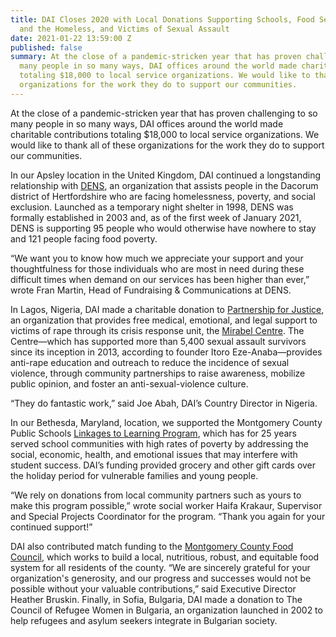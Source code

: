 ```yaml
---
title: DAI Closes 2020 with Local Donations Supporting Schools, Food Security, Refugees
  and the Homeless, and Victims of Sexual Assault
date: 2021-01-22 13:59:00 Z
published: false
summary: At the close of a pandemic-stricken year that has proven challenging to so
  many people in so many ways, DAI offices around the world made charitable contributions
  totaling $18,000 to local service organizations. We would like to thank all of these
  organizations for the work they do to support our communities.
---
```


At the close of a pandemic-stricken year that has proven challenging to so many people in so many ways, DAI offices around the world made charitable contributions totaling $18,000 to local service organizations. We would like to thank all of these organizations for the work they do to support our communities.

In our Apsley location in the United Kingdom, DAI continued a longstanding relationship with [DENS](https://www.dens.org.uk/), an organization that assists people in the Dacorum district of Hertfordshire who are facing homelessness, poverty, and social exclusion. Launched as a temporary night shelter in 1998, DENS was formally established in 2003 and, as of the first week of January 2021, DENS is supporting 95 people who would otherwise have nowhere to stay and 121 people facing food poverty.

“We want you to know how much we appreciate your support and your thoughtfulness for those individuals who are most in need during these difficult times when demand on our services has been higher than ever,” wrote Fran Martin, Head of Fundraising & Communications at DENS.

In Lagos, Nigeria, DAI made a charitable donation to [Partnership for Justice](http://pjnigeria.org/), an organization that provides free medical, emotional, and legal support to victims of rape through its crisis response unit, the [Mirabel Centre](http://pjnigeria.org/mirabel/watch-a-short-documentary-on-mirable-centre.pjn/). The Centre—which has supported more than 5,400 sexual assault survivors since its inception in 2013, according to founder Itoro Eze-Anaba—provides anti-rape education and outreach to reduce the incidence of sexual violence, through community partnerships to raise awareness, mobilize public opinion, and foster an anti-sexual-violence culture. 

“They do fantastic work,” said Joe Abah, DAI’s Country Director in Nigeria.

In our Bethesda, Maryland, location, we supported the Montgomery County Public Schools [Linkages to Learning Program](https://www.montgomeryschoolsmd.org/community-engagement/linkages-to-learning/), which has for 25 years served school communities with high rates of poverty by addressing the social, economic, health, and emotional issues that may interfere with student success. DAI’s funding provided grocery and other gift cards over the holiday period for vulnerable families and young people. 

“We rely on donations from local community partners such as yours to make this program possible,” wrote social worker Haifa Krakaur, Supervisor and Special Projects Coordinator for the program. “Thank you again for your continued support!”

DAI also contributed match funding to the [Montgomery County Food Council](https://mocofoodcouncil.org/), which works to build a local, nutritious, robust, and equitable food system for all residents of the county. “We are sincerely grateful for your organization's generosity, and our progress and successes would not be possible without your valuable contributions,” said Executive Director Heather Bruskin.
Finally, in Sofia, Bulgaria, DAI made a donation to The Council of Refugee Women in Bulgaria, an organization launched in 2002 to help refugees and asylum seekers integrate in Bulgarian society.